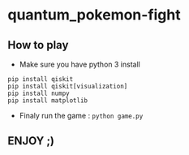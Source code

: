 # quantum_pokemon-fight

## How to play
- Make sure you have python 3 install
```
pip install qiskit
pip install qiskit[visualization]
pip install numpy
pip install matplotlib
```

- Finaly run the game :
```python game.py```

## ENJOY ;)
